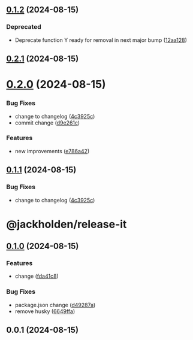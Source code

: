 

## [0.1.2](https://github.com/jackholden/release-it/compare/0.2.1...0.1.2) (2024-08-15)


### Deprecated

* Deprecate function Y ready for removal in next major bump ([12aa128](https://github.com/jackholden/release-it/commit/12aa1280f16e6b86726f3d15d905d2092d29c778))

## [0.2.1](https://github.com/jackholden/release-it/compare/0.2.0...0.2.1) (2024-08-15)

# [0.2.0](https://github.com/jackholden/release-it/compare/0.1.0...0.2.0) (2024-08-15)


### Bug Fixes

*  change to changelog ([4c3925c](https://github.com/jackholden/release-it/commit/4c3925c71e660915c642489893dc6bc08585ba87))
* commit change ([d9e261c](https://github.com/jackholden/release-it/commit/d9e261c12aac5240af48a4a6e5e0e05450150a32))


### Features

* new improvements ([e786a42](https://github.com/jackholden/release-it/commit/e786a4218a716b71fec5d990a5eff2ad0f44dfcb))

## [0.1.1](https://github.com/jackholden/release-it/compare/0.1.0...0.1.1) (2024-08-15)


### Bug Fixes

*  change to changelog ([4c3925c](https://github.com/jackholden/release-it/commit/4c3925c71e660915c642489893dc6bc08585ba87))

# @jackholden/release-it

## [0.1.0](https://github.com/jackholden/release-it/compare/0.0.1...0.1.0) (2024-08-15)

### Features

- change ([fda41c8](https://github.com/jackholden/release-it/commit/fda41c8d15c06508e07c476a2d731ffe53114763))

### Bug Fixes

- package.json change ([d49287a](https://github.com/jackholden/release-it/commit/d49287afc50c2f032579d3d4a36d87ff60f04d2a))
- remove husky ([6649ffa](https://github.com/jackholden/release-it/commit/6649ffabbb7bf70d415fb762c62d265137f7de88))

## 0.0.1 (2024-08-15)
